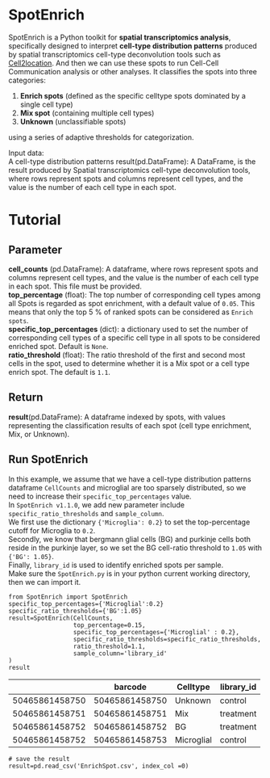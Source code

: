 # SpotEnrich
SpotEnrich is a Python toolkit for **spatial transcriptomics analysis**, specifically designed to interpret **cell-type distribution patterns** produced by spatial transcriptomics cell-type deconvolution tools such as [Cell2location](https://github.com/BayraktarLab/cell2location).  And then we can use these spots to run Cell-Cell Communication analysis or other analyses.
It classifies the spots into three categories: 
1. **Enrich spots** (defined as the specific celltype spots dominated by a single cell type)
2. **Mix spot** (containing multiple cell types)
3. **Unknown** (unclassifiable spots)

using a series of adaptive thresholds for categorization.

Input data:  
A cell-type distribution patterns result(pd.DataFrame): A DataFrame, is the result produced by Spatial transcriptomics cell-type deconvolution tools, where rows represent spots and columns represent cell types, and the value is the number of each cell type in each spot. 

# Tutorial
## Parameter
**cell_counts** (pd.DataFrame): A dataframe, where rows represent spots and columns represent cell types, and the value is the number of each cell type in each spot. This file must be provided.    
**top_percentage** (float): The top number of corresponding cell types among all Spots is regarded as spot enrichment, with a default value of ``0.05``. This means that only the top 5 % of ranked spots can be considered as ``Enrich spots``.     
**specific_top_percentages** (dict):  a dictionary used to set the number of corresponding cell types of a specific cell type in all spots to be considered enriched spot. Default is ``None``.  
**ratio_threshold** (float): The ratio threshold of the first and second most cells in the spot, used to determine whether it is a Mix spot or a cell type enrich spot. The default is ``1.1``.
## Return
**result**(pd.DataFrame): A dataframe indexed by spots, with values representing the classification results of each spot (cell type enrichment, Mix, or Unknown).

## Run SpotEnrich
In this example, we assume that we have a cell-type distribution patterns dataframe `CellCounts` and microglial are too sparsely distributed, so we need to increase their `specific_top_percentages` value.   
In `SpotEnrich v1.1.0`, we add new parameter include `specific_ratio_thresholds` and `sample_column`.    
We first use the dictionary `{'Microglia': 0.2}` to set the top-percentage cutoff for Microglia to `0.2`.    
Secondly, we know that bergmann glial cells (BG) and purkinje cells both reside in the purkinje layer, so we set the BG cell-ratio threshold to `1.05` with `{'BG': 1.05}`.        
Finally, `library_id` is used to identify enriched spots per sample.     
Make sure the `SpotEnrich.py` is in your python current working directory, then we can import it.     
```
from SpotEnrich import SpotEnrich
specific_top_percentages={'Microglial':0.2}
specific_ratio_thresholds={'BG':1.05}
result=SpotEnrich(CellCounts, 
                  top_percentage=0.15,  
                  specific_top_percentages={'Microglial' : 0.2},
                  specific_ratio_thresholds=specific_ratio_thresholds,
                  ratio_threshold=1.1,
                  sample_column='library_id'
)
result
```
|      | barcode  | Celltype | library_id |
|  ----  | ----  |  ----  | ----  |
| 50465861458750  | 50465861458750  | Unknown  | control |
| 50465861458751  | 50465861458751  | Mix | treatment |
| 50465861458752  | 50465861458752  | BG | treatment |
| 50465861458752  | 50465861458753  | Microglial | control |

```
# save the result
result=pd.read_csv('EnrichSpot.csv', index_col =0)
```

